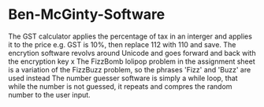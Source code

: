 # Ben-McGinty-Software
The GST calculator applies the percentage of tax in an interger and applies it to the price e.g. GST is 10%, then replace 112 with 110 and save.
The encrytion software revolvs around Unicode and goes forward and back with the encryption key x
The FizzBomb lolipop problem in the assignment sheet is a variation of the FizzBuzz problem, so the phrases 'Fizz' and 'Buzz' are used instead
The number guesser software is simply a while loop, that while the number is not guessed, it repeats and compres the random number to the user input.
